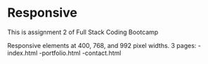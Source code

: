 # Responsive

This is assignment 2 of Full Stack Coding Bootcamp

Responsive elements at 400, 768, and 992 pixel widths.
3 pages:
  -index.html
  -portfolio.html
  -contact.html
